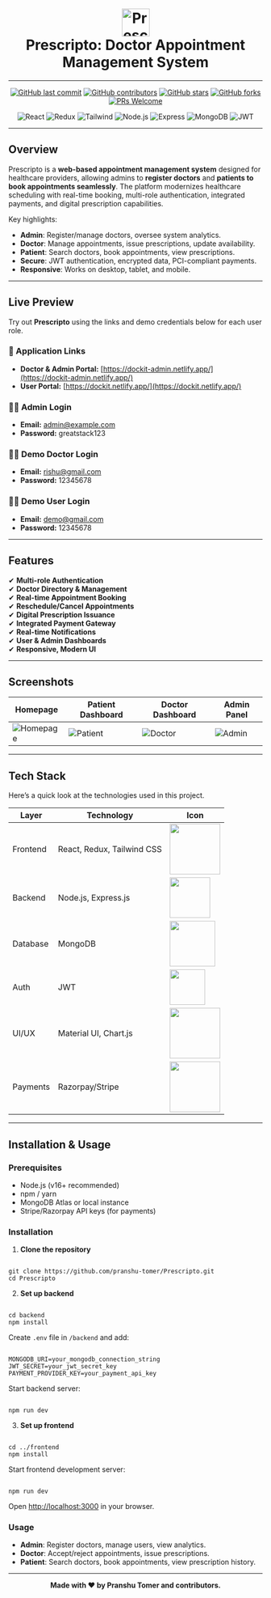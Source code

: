 <h1 align="center">
  <img alt="Prescripto" src="https://res.cloudinary.com/deqewgc25/image/upload/v1753348664/favicon_tszlye.svg" width="55"/>
  <br>
  Prescripto: Doctor Appointment Management System
</h1>

---

<div align="center">

<!-- **GitHub Badges** -->
[![GitHub last commit](https://img.shields.io/github/last-commit/pranshu-tomer/Prescripto)](https://github.com/pranshu-tomer/Prescripto/commits/main)
[![GitHub contributors](https://img.shields.io/github/contributors/pranshu-tomer/Prescripto)](https://github.com/pranshu-tomer/Prescripto/graphs/contributors)
[![GitHub stars](https://img.shields.io/github/stars/pranshu-tomer/Prescripto)](https://github.com/pranshu-tomer/Prescripto/stargazers)
[![GitHub forks](https://img.shields.io/github/forks/pranshu-tomer/Prescripto)](https://github.com/pranshu-tomer/Prescripto/network/members)
[![PRs Welcome](https://img.shields.io/badge/PRs-welcome-brightgreen.svg)](http://makeapullrequest.com)

<!-- **Technology Icons** using Shields.io and Devicons -->
<div>
  <img src="https://img.shields.io/badge/React-20232A?style=for-the-badge&logo=react&logoColor=61DAFB" alt="React"/>
  <img src="https://img.shields.io/badge/Redux-593D88?style=for-the-badge&logo=redux&logoColor=white" alt="Redux"/>
  <img src="https://img.shields.io/badge/Tailwind_CSS-38B2AC?style=for-the-badge&logo=tailwind-css&logoColor=white" alt="Tailwind"/>
  <img src="https://img.shields.io/badge/Node.js-339933?style=for-the-badge&logo=node.js&logoColor=white" alt="Node.js"/>
  <img src="https://img.shields.io/badge/Express.js-000000?style=for-the-badge&logo=express&logoColor=white" alt="Express"/>
  <img src="https://img.shields.io/badge/MongoDB-4EA94B?style=for-the-badge&logo=mongodb&logoColor=white" alt="MongoDB"/>
  <img src="https://img.shields.io/badge/JWT-000000?style=for-the-badge&logo=JSON%20web%20tokens&logoColor=white" alt="JWT"/>
</div>
</div>

---

## Overview

Prescripto is a **web-based appointment management system** designed for healthcare providers, allowing admins to **register doctors** and **patients to book appointments seamlessly**. The platform modernizes healthcare scheduling with real-time booking, multi-role authentication, integrated payments, and digital prescription capabilities.

Key highlights:
- **Admin**: Register/manage doctors, oversee system analytics.
- **Doctor**: Manage appointments, issue prescriptions, update availability.
- **Patient**: Search doctors, book appointments, view prescriptions.
- **Secure**: JWT authentication, encrypted data, PCI-compliant payments.
- **Responsive**: Works on desktop, tablet, and mobile.

---

## Live Preview

Try out **Prescripto** using the links and demo credentials below for each user role.

### 🔗 Application Links

- **Doctor & Admin Portal:** [https://dockit-admin.netlify.app/](https://dockit-admin.netlify.app/)
- **User Portal:** [https://dockit.netlify.app/](https://dockit.netlify.app/)

### 🧑‍💼 Admin Login

- **Email:** admin@example.com
- **Password:** greatstack123

### 👨‍⚕️ Demo Doctor Login

- **Email:** rishu@gmail.com
- **Password:** 12345678

### 🙍‍♂️ Demo User Login

- **Email:** demo@gmail.com
- **Password:** 12345678

---

## Features

✔ **Multi-role Authentication**  
✔ **Doctor Directory & Management**  
✔ **Real-time Appointment Booking**  
✔ **Reschedule/Cancel Appointments**  
✔ **Digital Prescription Issuance**  
✔ **Integrated Payment Gateway**  
✔ **Real-time Notifications**  
✔ **User & Admin Dashboards**  
✔ **Responsive, Modern UI**

---

## Screenshots

<!-- Add your screenshots here (replace with actual paths if available) -->
| Homepage | Patient Dashboard | Doctor Dashboard | Admin Panel |
|----------|-------------------|------------------|-------------|
| ![Homepage](https://res.cloudinary.com/deqewgc25/image/upload/v1753349213/Screenshot_2025-07-24_145601_wtjme6.png) | ![Patient](https://res.cloudinary.com/deqewgc25/image/upload/v1753349320/Screenshot_2025-07-24_145817_wnncmw.png) | ![Doctor](https://res.cloudinary.com/deqewgc25/image/upload/v1753349637/Screenshot_2025-07-24_150337_xowyfu.png) | ![Admin](https://res.cloudinary.com/deqewgc25/image/upload/v1753349455/Screenshot_2025-07-24_150031_hywb3e.png) |

---

## Tech Stack

Here’s a quick look at the technologies used in this project.

| Layer      | Technology                       | Icon |
|------------|----------------------------------|------|
| Frontend   | React, Redux, Tailwind CSS       | <img src="https://img.shields.io/badge/React-20232A?style=for-the-badge&logo=react&logoColor=61DAFB" width="100"/> |
| Backend    | Node.js, Express.js              | <img src="https://img.shields.io/badge/Node.js-339933?style=for-the-badge&logo=node.js&logoColor=white" width="80"/> |
| Database   | MongoDB                          | <img src="https://img.shields.io/badge/MongoDB-4EA94B?style=for-the-badge&logo=mongodb&logoColor=white" width="90"/> |
| Auth       | JWT                              | <img src="https://img.shields.io/badge/JWT-000000?style=for-the-badge&logo=JSON%20web%20tokens&logoColor=white" width="70"/> |
| UI/UX      | Material UI, Chart.js            | <img src="https://img.shields.io/badge/Material%20UI-007FFF?style=for-the-badge&logo=mui&logoColor=white" width="100"/> |
| Payments   | Razorpay/Stripe                  | <img src="https://img.shields.io/badge/Razorpay-02042B?style=for-the-badge&logo=razorpay&logoColor=3395FF" width="100"/> |


---

## Installation & Usage

### Prerequisites

- Node.js (v16+ recommended)
- npm / yarn
- MongoDB Atlas or local instance
- Stripe/Razorpay API keys (for payments)

### Installation

1. **Clone the repository**
```

git clone https://github.com/pranshu-tomer/Prescripto.git
cd Prescripto

```

2. **Set up backend**
```

cd backend
npm install

```
Create `.env` file in `/backend` and add:
```

MONGODB_URI=your_mongodb_connection_string
JWT_SECRET=your_jwt_secret_key
PAYMENT_PROVIDER_KEY=your_payment_api_key

```
Start backend server:
```

npm run dev

```

3. **Set up frontend**
```

cd ../frontend
npm install

```
Start frontend development server:
```

npm run dev

```
Open [http://localhost:3000](http://localhost:3000) in your browser.

### Usage

- **Admin**: Register doctors, manage users, view analytics.
- **Doctor**: Accept/reject appointments, issue prescriptions.
- **Patient**: Search doctors, book appointments, view prescription history.

---

<p align="center"> 
<b>Made with ❤ by Pranshu Tomer and contributors.</b>
</p>
